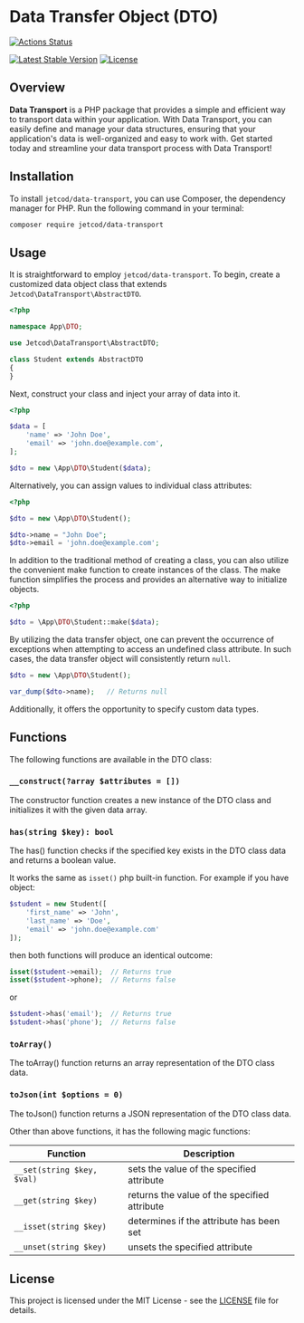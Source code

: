 # Data Transfer Object (DTO)

[![Actions Status](https://github.com/jetcod/data-transport/actions/workflows/php.yml/badge.svg?style=for-the-badge&label=%3Cb%3EBuild%3C/b%3E)](https://github.com/jetcod/data-transport/actions)


[![Latest Stable Version](http://poser.pugx.org/jetcod/data-transport/v?style=for-the-badge)](https://packagist.org/packages/jetcod/data-transport)
[![License](http://poser.pugx.org/jetcod/data-transport/license?style=for-the-badge)](https://packagist.org/packages/jetcod/data-transport)


## Overview

**Data Transport** is a PHP package that provides a simple and efficient way to transport data within your application. With Data Transport, you can easily define and manage your data structures, ensuring that your application's data is well-organized and easy to work with. Get started today and streamline your data transport process with Data Transport!

## Installation

To install `jetcod/data-transport`, you can use Composer, the dependency manager for PHP. Run the following command in your terminal:

```sh
composer require jetcod/data-transport
```

## Usage

It is straightforward to employ `jetcod/data-transport`. To begin, create a customized data object class that extends `Jetcod\DataTransport\AbstractDTO`.

```php
<?php 

namespace App\DTO;

use Jetcod\DataTransport\AbstractDTO;

class Student extends AbstractDTO
{
}
```

Next, construct your class and inject your array of data into it.

```php
<?php 

$data = [
    'name' => 'John Doe',
    'email' => 'john.doe@example.com',
];

$dto = new \App\DTO\Student($data);
```

Alternatively, you can assign values to individual class attributes:

```php
<?php 

$dto = new \App\DTO\Student();

$dto->name = "John Doe";
$dto->email = 'john.doe@example.com';
```

In addition to the traditional method of creating a class, you can also utilize the convenient make function to create instances of the class. The make function simplifies the process and provides an alternative way to initialize objects.

```php
<?php 

$dto = \App\DTO\Student::make($data);
```

By utilizing the data transfer object, one can prevent the occurrence of exceptions when attempting to access an undefined class attribute. In such cases, the data transfer object will consistently return `null`.

```php
$dto = new \App\DTO\Student();

var_dump($dto->name);   // Returns null
```
Additionally, it offers the opportunity to specify custom data types.

## Functions

The following functions are available in the DTO class:

### `__construct(?array $attributes = [])`

The constructor function creates a new instance of the DTO class and initializes it with the given data array.

### `has(string $key): bool`

The has() function checks if the specified key exists in the DTO class data and returns a boolean value.

It works the same as `isset()` php built-in function. For example if you have object:

```php
$student = new Student([
    'first_name' => 'John',
    'last_name' => 'Doe',
    'email' => 'john.doe@example.com'
]);
```

then both functions will produce an identical outcome:

```php
isset($student->email);  // Returns true
isset($student->phone);  // Returns false
```
or
```php
$student->has('email');  // Returns true
$student->has('phone');  // Returns false
```



### `toArray()`

The toArray() function returns an array representation of the DTO class data.

### `toJson(int $options = 0)`

The toJson() function returns a JSON representation of the DTO class data.

Other than above functions, it has the following magic functions:

| Function | Description |
|----------|-------------|
| `__set(string $key, $val)` | sets the value of the specified attribute |
| `__get(string $key)` | returns the value of the specified attribute |
| `__isset(string $key)` | determines if the attribute has been set |
| `__unset(string $key)` | unsets the specified attribute |

## License

This project is licensed under the MIT License - see the [LICENSE](./LICENSE) file for details.
